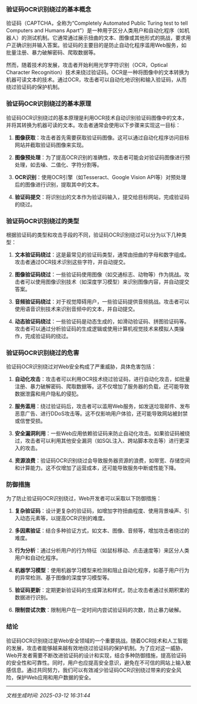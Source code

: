 ### 验证码OCR识别绕过的基本概念

验证码（CAPTCHA，全称为“Completely Automated Public Turing test to tell Computers and Humans Apart”）是一种用于区分人类用户和自动化程序（如机器人）的测试机制。它通常通过展示扭曲的文本、图像或其他形式的挑战，要求用户正确识别并输入答案。验证码的主要目的是防止自动化程序滥用Web服务，如批量注册、暴力破解密码、爬取数据等。

然而，随着技术的发展，攻击者开始利用光学字符识别（OCR，Optical Character Recognition）技术来绕过验证码。OCR是一种将图像中的文本转换为机器可读文本的技术。通过OCR，攻击者可以自动化地识别和输入验证码，从而绕过验证码的保护机制。

### 验证码OCR识别绕过的基本原理

验证码OCR识别绕过的基本原理是利用OCR技术自动识别验证码图像中的文本，并将其转换为机器可读的文本。攻击者通常会使用以下步骤来实现这一目标：

1. **图像获取**：攻击者首先需要获取验证码图像。这可以通过自动化程序访问目标网站并截取验证码图像来实现。

2. **图像预处理**：为了提高OCR识别的准确性，攻击者可能会对验证码图像进行预处理，如去噪、二值化、字符分割等。

3. **OCR识别**：使用OCR引擎（如Tesseract、Google Vision API等）对预处理后的图像进行识别，提取其中的文本。

4. **验证码提交**：将识别出的文本作为验证码输入，提交给目标网站，完成验证码的绕过。

### 验证码OCR识别绕过的类型

根据验证码的类型和攻击手段的不同，验证码OCR识别绕过可以分为以下几种类型：

1. **文本验证码绕过**：这是最常见的验证码类型，通常由扭曲的字母和数字组成。攻击者通过OCR技术识别这些字符，并自动提交。

2. **图像验证码绕过**：一些验证码使用图像（如交通标志、动物等）作为挑战。攻击者可以使用图像识别技术（如深度学习模型）来识别图像内容，并自动提交答案。

3. **音频验证码绕过**：对于视觉障碍用户，一些验证码提供音频挑战。攻击者可以使用语音识别技术来识别音频中的文本，并自动提交。

4. **动态验证码绕过**：一些验证码是动态生成的，如滑动验证码、拼图验证码等。攻击者可以通过分析验证码的生成逻辑或使用计算机视觉技术来模拟人类操作，完成验证码的绕过。

### 验证码OCR识别绕过的危害

验证码OCR识别绕过对Web安全构成了严重威胁，具体危害包括：

1. **自动化攻击**：攻击者可以利用OCR技术绕过验证码，进行自动化攻击，如批量注册、暴力破解密码、爬取数据等。这不仅增加了服务器的负载，还可能导致数据泄露和用户隐私的侵犯。

2. **服务滥用**：绕过验证码后，攻击者可以滥用Web服务，如发送垃圾邮件、发布恶意广告、进行DDoS攻击等。这不仅影响用户体验，还可能导致网站被封禁或信誉受损。

3. **安全漏洞利用**：一些Web应用依赖验证码来防止自动化攻击。如果验证码被绕过，攻击者可以利用其他安全漏洞（如SQL注入、跨站脚本攻击等）进行更深入的攻击。

4. **资源浪费**：验证码OCR识别绕过会导致服务器资源的浪费，如带宽、存储空间和计算能力。这不仅增加了运营成本，还可能导致服务中断或性能下降。

### 防御措施

为了防止验证码OCR识别绕过，Web开发者可以采取以下防御措施：

1. **复杂验证码**：设计更复杂的验证码，如增加字符扭曲程度、使用背景噪声、引入动态元素等，以提高OCR识别的难度。

2. **多因素验证**：结合多种验证方式，如文本、图像、音频等，增加攻击者绕过的难度。

3. **行为分析**：通过分析用户的行为特征（如鼠标移动、点击速度等）来区分人类用户和自动化程序。

4. **机器学习模型**：使用机器学习模型来检测和阻止自动化程序，如基于用户行为的异常检测、基于图像的深度学习模型等。

5. **验证码更新**：定期更新验证码的生成算法和样式，防止攻击者通过长期积累的数据进行识别。

6. **限制尝试次数**：限制用户在一定时间内尝试验证码的次数，防止暴力破解。

### 结论

验证码OCR识别绕过是Web安全领域的一个重要挑战。随着OCR技术和人工智能的发展，攻击者能够越来越有效地绕过验证码的保护机制。为了应对这一威胁，Web开发者需要不断改进验证码的设计和实现，结合多种防御措施，提高验证码的安全性和可靠性。同时，用户也应提高安全意识，避免在不可信的网站上输入敏感信息。通过共同努力，我们可以有效减少验证码OCR识别绕过带来的安全风险，保护Web应用和用户数据的安全。

---

*文档生成时间: 2025-03-12 16:31:44*



















